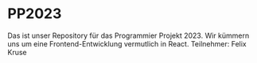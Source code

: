 # PP2023

Das ist unser Repository für das Programmier Projekt 2023. Wir kümmern uns um eine Frontend-Entwicklung vermutlich in React.
Teilnehmer: Felix Kruse
